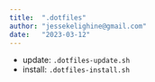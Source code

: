 ```yaml
---
title:  ".dotfiles"
author: "jessekelighine@gmail.com"
date:   "2023-03-12"
---
```


- update:  `.dotfiles-update.sh`
- install: `.dotfiles-install.sh`
